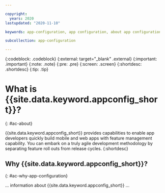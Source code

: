 ```yaml
---

copyright:
  years: 2020
lastupdated: "2020-11-10"

keywords: app-configuration, app configuration, about app configuration

subcollection: app-configuration

---
```


{:codeblock: .codeblock}
{:external: target="_blank" .external}
{:important: .important}
{:note: .note}
{:pre: .pre}
{:screen: .screen}
{:shortdesc: .shortdesc}
{:tip: .tip}

# What is {{site.data.keyword.appconfig_short}}?
{: #ac-about}

{{site.data.keyword.appconfig_short}} provides capabilities to enable app developers quickly build mobile and web apps with feature management capability. You can embark on a truly agile development methodology by separating feature roll outs from release cycles. 
{:shortdesc}

## Why {{site.data.keyword.appconfig_short}}?
{: #ac-why-app-configuration}

... information about {{site.data.keyword.appconfig_short}} ...

